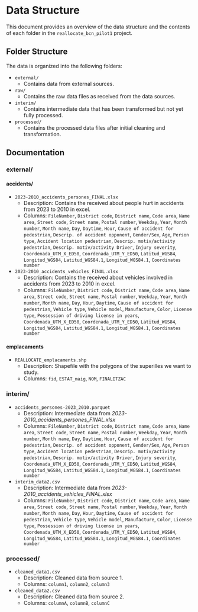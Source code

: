 # Data Structure

This document provides an overview of the data structure and the contents of each folder in the `reallocate_bcn_pilot1` project.

## Folder Structure

The data is organized into the following folders:

- `external/`
    - Contains data from external sources.
- `raw/`
    - Contains the raw data files as received from the data sources.
- `interim/`
    - Contains intermediate data that has been transformed but not yet fully processed.
- `processed/`
    - Contains the processed data files after initial cleaning and transformation.

## Documentation

### external/

#### accidents/
- `2023-2010_accidents_persones_FINAL.xlsx`
    - Description: Contains the received about people hurt in accidents from 2023 to 2010 in excel.
    - Columns:  `FileNumber`, `District code`, `District name`, `Code area`, `Name area`, `Street code`, `Street name`, `Postal number`, `Weekday`, `Year`, `Month number`, `Month name`, `Day`, `Daytime`, `Hour`, `Cause of accident for pedestrian`, `Descrip. of accident opponent`, `Gender/Sex`, `Age`, `Person type`, `Accident location pedestrian`, `Descrip. motiv/activity pedestrian`, `Descrip. motiv/activity Driver`, `Injury severity`, `Coordenada_UTM_X_ED50`, `Coordenada_UTM_Y_ED50`, `Latitud_WGS84`, `Longitud_WGS84`, `Latitud_WGS84.1`, `Longitud_WGS84.1`, `Coordinates number`
- `2023-2010_accidents_vehicles_FINAL.xlsx`
    - Description: Contains the received about vehicles involved in accidents from 2023 to 2010 in excel.
    - Columns: `FileNumber`, `District code`, `District name`, `Code area`, `Name area`, `Street code`, `Street name`, `Postal number`, `Weekday`, `Year`, `Month number`, `Month name`, `Day`, `Hour`, `Daytime`, `Cause of accident for pedestrian`, `Vehicle type`, `Vehicle model`, `Manufacture`, `Color`, `License type`, `Possession of driving license in years`, `Coordenada_UTM_X_ED50`, `Coordenada_UTM_Y_ED50`, `Latitud_WGS84`, `Longitud_WGS84`, `Latitud_WGS84.1`, `Longitud_WGS84.1`, `Coordinates number`

#### emplacaments

- `REALLOCATE_emplacaments.shp`
    - Description: Shapefile with the polygons of the superilles we want to study.
    - Columns: `fid`, `ESTAT_maig`, `NOM`, `FINALITZAC` 

<!-- ### raw/

- `2023-2010_accidents_persones_FINAL.xlsx`
    - Description: Contains the received data w
    - Columns: `column1`, `column2`, `column3`
- `2023-2010_accidents_vehicles_FINAL.xlsx`
    - Description: Contains raw data from source 2.
    - Columns: `columnA`, `columnB`, `columnC` -->

### interim/

- `accidents_persones-2023_2010.parquet`
    - Description: Intermediate data from *2023-2010_accidents_persones_FINAL.xlsx*
    - Columns: `FileNumber`, `District code`, `District name`, `Code area`, `Name area`, `Street code`, `Street name`, `Postal number`, `Weekday`, `Year`, `Month number`, `Month name`, `Day`, `Daytime`, `Hour`, `Cause of accident for pedestrian`, `Descrip. of accident opponent`, `Gender/Sex`, `Age`, `Person type`, `Accident location pedestrian`, `Descrip. motiv/activity pedestrian`, `Descrip. motiv/activity Driver`, `Injury severity`, `Coordenada_UTM_X_ED50`, `Coordenada_UTM_Y_ED50`, `Latitud_WGS84`, `Longitud_WGS84`, `Latitud_WGS84.1`, `Longitud_WGS84.1`, `Coordinates number`
- `interim_data2.csv`
    - Description: Intermediate data from *2023-2010_accidents_vehicles_FINAL.xlsx*
    - Columns: `FileNumber`, `District code`, `District name`, `Code area`, `Name area`, `Street code`, `Street name`, `Postal number`, `Weekday`, `Year`, `Month number`, `Month name`, `Day`, `Hour`, `Daytime`, `Cause of accident for pedestrian`, `Vehicle type`, `Vehicle model`, `Manufacture`, `Color`, `License type`, `Possession of driving license in years`, `Coordenada_UTM_X_ED50`, `Coordenada_UTM_Y_ED50`, `Latitud_WGS84`, `Longitud_WGS84`, `Latitud_WGS84.1`, `Longitud_WGS84.1`, `Coordinates number`

### processed/

- `cleaned_data1.csv`
    - Description: Cleaned data from source 1.
    - Columns: `column1`, `column2`, `column3`
- `cleaned_data2.csv`
    - Description: Cleaned data from source 2.
    - Columns: `columnA`, `columnB`, `columnC`

